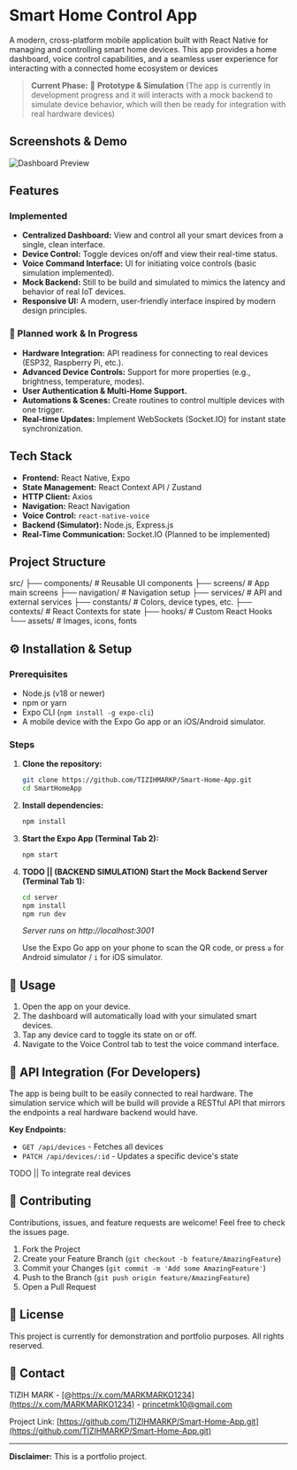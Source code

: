 # Smart Home Control App

A modern, cross-platform mobile application built with React Native for managing and controlling smart home devices. This app provides a home dashboard, voice control capabilities, and a seamless user experience for interacting with a connected home ecosystem or devices

> **Current Phase:** 🧪 **Prototype & Simulation** (The app is currently in development progress and it will interacts with a mock backend to simulate device behavior, which will then be ready for integration with real hardware devices)

## Screenshots & Demo



![Dashboard Preview](link-to-your-dashboard-screenshot.png)

## Features

### Implemented
- **Centralized Dashboard:** View and control all your smart devices from a single, clean interface.
- **Device Control:** Toggle devices on/off and view their real-time status.
- **Voice Command Interface:** UI for initiating voice controls (basic simulation implemented).
- **Mock Backend:** Still to be build and simulated to mimics the latency and behavior of real IoT devices.
- **Responsive UI:** A modern, user-friendly interface inspired by modern design principles.

### 📅 Planned work & In Progress
- **Hardware Integration:** API readiness for connecting to real devices (ESP32, Raspberry Pi, etc.).
- **Advanced Device Controls:** Support for more properties (e.g., brightness, temperature, modes).
- **User Authentication & Multi-Home Support.**
- **Automations & Scenes:** Create routines to control multiple devices with one trigger.
- **Real-time Updates:** Implement WebSockets (Socket.IO) for instant state synchronization.

## Tech Stack

- **Frontend:** React Native, Expo
- **State Management:** React Context API / Zustand
- **HTTP Client:** Axios
- **Navigation:** React Navigation
- **Voice Control:** `react-native-voice`
- **Backend (Simulator):** Node.js, Express.js
- **Real-Time Communication:** Socket.IO (Planned to be implemented)

## Project Structure
src/
├── components/ # Reusable UI components
├── screens/ # App main screens
├── navigation/ # Navigation setup
├── services/ # API and external services
├── constants/ # Colors, device types, etc.
├── contexts/ # React Contexts for state
├── hooks/ # Custom React Hooks
└── assets/ # Images, icons, fonts


## ⚙️ Installation & Setup

### Prerequisites
- Node.js (v18 or newer)
- npm or yarn
- Expo CLI (`npm install -g expo-cli`)
- A mobile device with the Expo Go app or an iOS/Android simulator.

### Steps
1.  **Clone the repository:**
    ```bash
    git clone https://github.com/TIZIHMARKP/Smart-Home-App.git
    cd SmartHomeApp
    ```

2.  **Install dependencies:**
    ```bash
    npm install
    ```
3.  **Start the Expo App (Terminal Tab 2):**
    ```bash
    npm start
    ```
4.  **TODO || (BACKEND SIMULATION) Start the Mock Backend Server (Terminal Tab 1):**
    ```bash
    cd server
    npm install
    npm run dev
    ```
    *Server runs on http://localhost:3001*

    Use the Expo Go app on your phone to scan the QR code, or press `a` for Android simulator / `i` for iOS simulator.

## 🚀 Usage

1. Open the app on your device.
2. The dashboard will automatically load with your simulated smart devices.
3. Tap any device card to toggle its state on or off.
4. Navigate to the Voice Control tab to test the voice command interface.

## 🔌 API Integration (For Developers)

The app is being built to be easily connected to real hardware. The simulation service which will be build will provide a RESTful API that mirrors the endpoints a real hardware backend would have.

**Key Endpoints:**
- `GET /api/devices` - Fetches all devices
- `PATCH /api/devices/:id` - Updates a specific device's state

TODO || To integrate real devices

## 🤝 Contributing

Contributions, issues, and feature requests are welcome! Feel free to check the issues page.

1. Fork the Project
2. Create your Feature Branch (`git checkout -b feature/AmazingFeature`)
3. Commit your Changes (`git commit -m 'Add some AmazingFeature'`)
4. Push to the Branch (`git push origin feature/AmazingFeature`)
5. Open a Pull Request

## 📝 License

This project is currently for demonstration and portfolio purposes. All rights reserved.

## 📮 Contact

TIZIH MARK - [@https://x.com/MARKMARKO1234](https://x.com/MARKMARKO1234) - princetmk10@gmail.com

Project Link: [https://github.com/TIZIHMARKP/Smart-Home-App.git](https://github.com/TIZIHMARKP/Smart-Home-App.git)

---

**Disclaimer:** This is a portfolio project.